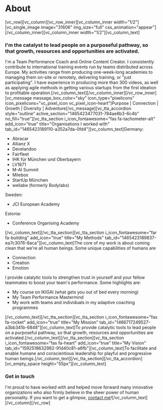 # About


\[vc\_row\]\[vc\_column\]\[vc\_row\_inner\]\[vc\_column\_inner width="1/2"\]\[vc\_single\_image image="31606" img\_size="full" css\_animation="appear"\]\[/vc\_column\_inner\]\[vc\_column\_inner width="1/2"\]\[vc\_column\_text\]

### I'm the catalyst to lead people on a purposeful pathway, so that growth, resources and opportunities are activated.

I'm a Team Performance Coach and Online Content Creator. I consistently contribute to international training events run by teams distributed across Europe. My activities range from producing one-week-long academies to managing them on-site or remotely, delivering training, or "just participating". I have experience in producing more than 300 videos, as well as applying agile methods in getting various startups from the first ideation to profitable operation.\[/vc\_column\_text\]\[/vc\_column\_inner\]\[/vc\_row\_inner\]\[vc\_message message\_box\_color="sky" icon\_type="pixelicons" icon\_pixelicons="vc\_pixel\_icon vc\_pixel\_icon-heart"\]Purpose | Connection | Growth | Diversity | Adventure\[/vc\_message\]\[vc\_tta\_accordion style="outline" active\_section="1465423477031-784ae8b3-6c4b" no\_fill="true"\]\[vc\_tta\_section i\_icon\_fontawesome="fas fa-tachometer-alt" add\_icon="true" title="Organisations I worked with" tab\_id="1465423189110-a352a7da-0fd4"\]\[vc\_column\_text\]Germany:

*   Abracar
*   Allianz X
*   Develandoo
*   Fairfleet
*   IHK für München und Oberbayern
*   LV1871
*   M-AI Summit
*   Milebox
*   StartUp München
*   wellabe (formerly Bodylabs)

Sweden:

*   JCI European Academy

Estonia:

*   Conference Organising Academy

\[/vc\_column\_text\]\[/vc\_tta\_section\]\[vc\_tta\_section i\_icon\_fontawesome="far fa-building" add\_icon="true" title="My Methods" tab\_id="1465423189837-ea7c3076-8aca"\]\[vc\_column\_text\]The core of my work is about coming clean that we're all human beings. Some unique capabilities of humans are

*   Connection
*   Creation
*   Emotion

I provide catalytic tools to strengthen trust in yourself and your fellow teammates to boost your team's performance. Some highlights are:

*   My course on IKIGAI (what gets you out of bed every morning)
*   My Team Performance Mastermind
*   My work with teams and individuals in my adaptive coaching programmes

\[/vc\_column\_text\]\[/vc\_tta\_section\]\[vc\_tta\_section i\_icon\_fontawesome="fas fa-rocket" add\_icon="true" title="My Mission" tab\_id="1466717249527-a3bb341b-6848"\]\[vc\_column\_text\]To provide catalytic tools to lead people on a purposeful pathway, so that growth, resources and opportunities are activated.\[/vc\_column\_text\]\[/vc\_tta\_section\]\[vc\_tta\_section i\_icon\_fontawesome="fas fa-heart" add\_icon="true" title="My Vision" tab\_id="1592518632982-91d40c81-a6fb"\]\[vc\_column\_text\]To facilitate and enable humane and conscientious leadership for playful and progressive human beings.\[/vc\_column\_text\]\[/vc\_tta\_section\]\[/vc\_tta\_accordion\]\[vc\_empty\_space height="55px"\]\[vc\_column\_text\]

### Get in touch

I'm proud to have worked with and helped move forward many innovative organizations who also firmly believe in the sheer power of human personality. If you want to get a glimpse, [contact me](https://cheret.de/contact/)!\[/vc\_column\_text\]\[/vc\_column\]\[/vc\_row\]
